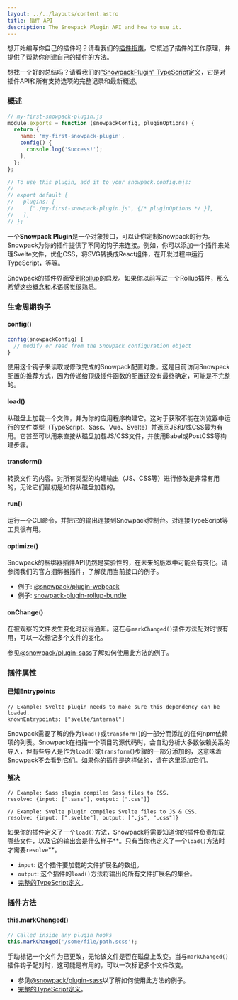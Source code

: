 ```yaml
---
layout: ../../layouts/content.astro
title: 插件 API
description: The Snowpack Plugin API and how to use it.
---
```


想开始编写你自己的插件吗？请看我们的[插件指南](/guides/plugins)，它概述了插件的工作原理，并提供了帮助你创建自己的插件的方法。

想找一个好的总结吗？请看我们的["SnowpackPlugin" TypeScript定义](https://github.com/snowpackjs/snowpack/blob/main/snowpack/src/types.ts#L130)，它是对插件API和所有支持选项的完整记录和最新概述。

### 概述

```js
// my-first-snowpack-plugin.js
module.exports = function (snowpackConfig, pluginOptions) {
  return {
    name: 'my-first-snowpack-plugin',
    config() {
      console.log('Success!');
    },
  };
};

// To use this plugin, add it to your snowpack.config.mjs:
//
// export default {
//   plugins: [
//     ["./my-first-snowpack-plugin.js", {/* pluginOptions */ }],
//   ],
// };
```

一个**Snowpack Plugin**是一个对象接口，可以让你定制Snowpack的行为。Snowpack为你的插件提供了不同的钩子来连接。例如，你可以添加一个插件来处理Svelte文件，优化CSS，将SVG转换成React组件，在开发过程中运行TypeScript，等等。

Snowpack的插件界面受到[Rollup](https://rollupjs.org/)的启发。如果你以前写过一个Rollup插件，那么希望这些概念和术语感觉很熟悉。

### 生命周期钩子

#### config()

```js
config(snowpackConfig) {
  // modify or read from the Snowpack configuration object
}
```

使用这个钩子来读取或修改完成的Snowpack配置对象。这是目前访问Snowpack配置的推荐方式，因为传递给顶级插件函数的配置还没有最终确定，可能是不完整的。

#### load()

从磁盘上加载一个文件，并为你的应用程序构建它。这对于获取不能在浏览器中运行的文件类型（TypeScript、Sass、Vue、Svelte）并返回JS和/或CSS最为有用。它甚至可以用来直接从磁盘加载JS/CSS文件，并使用Babel或PostCSS等构建步骤。

#### transform()

转换文件的内容。对所有类型的构建输出（JS、CSS等）进行修改是非常有用的，无论它们最初是如何从磁盘加载的。

#### run()

运行一个CLI命令，并把它的输出连接到Snowpack控制台。对连接TypeScript等工具很有用。

#### optimize()

Snowpack的捆绑器插件API仍然是实验性的，在未来的版本中可能会有变化。请参阅我们的官方捆绑器插件，了解使用当前接口的例子。

- 例子: [@snowpack/plugin-webpack](https://github.com/snowpackjs/snowpack/tree/main/plugins/plugin-webpack)
- 例子: [snowpack-plugin-rollup-bundle](https://github.com/ParamagicDev/snowpack-plugin-rollup-bundle)

#### onChange()

在被观察的文件发生变化时获得通知。这在与`markChanged()`插件方法配对时很有用，可以一次标记多个文件的变化。

参见[@snowpack/plugin-sass](https://github.com/snowpackjs/snowpack/tree/main/plugins/plugin-sass/plugin.js)了解如何使用此方法的例子。

### 插件属性

#### 已知Entrypoints

    // Example: Svelte plugin needs to make sure this dependency can be loaded.
    knownEntrypoints: ["svelte/internal"]

Snowpack需要了解的作为`load()`或`transform(`)的一部分而添加的任何npm依赖项的列表。Snowpack在扫描一个项目的源代码时，会自动分析大多数依赖关系的导入，但有些导入是作为`load()`或`transform(`)步骤的一部分添加的，这意味着Snowpack不会看到它们。如果你的插件是这样做的，请在这里添加它们。

#### 解决

    // Example: Sass plugin compiles Sass files to CSS.
    resolve: {input: [".sass"], output: [".css"]}

    // Example: Svelte plugin compiles Svelte files to JS & CSS.
    resolve: {input: [".svelte"], output: [".js", ".css"]}

如果你的插件定义了一个`load()`方法，Snowpack将需要知道你的插件负责加载哪些文件，以及它的输出会是什么样子**。只有当你也定义了一个`load()`方法时才需要`resolve`**。

- `input`: 这个插件要加载的文件扩展名的数组。
- `output`: 这个插件的`load()`方法将输出的所有文件扩展名的集合。
- [完整的TypeScript定义](https://github.com/snowpackjs/snowpack/tree/main/snowpack/src/types/snowpack.ts)。

### 插件方法

#### this.markChanged()

```js
// Called inside any plugin hooks
this.markChanged('/some/file/path.scss');
```

手动标记一个文件为已更改，无论该文件是否在磁盘上改变。当与`markChanged()`插件钩子配对时，这可能是有用的，可以一次标记多个文件改变。

- 参见[@snowpack/plugin-sass](https://github.com/snowpackjs/snowpack/tree/main/plugins/plugin-sass/plugin.js)以了解如何使用此方法的例子。
- [完整的TypeScript定义](https://github.com/snowpackjs/snowpack/blob/main/snowpack/src/types.ts)。
